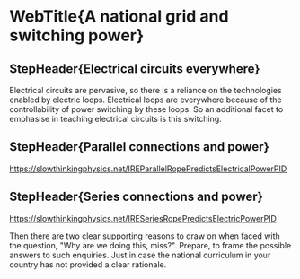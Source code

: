 # WebTitle{A national grid and switching power}

## StepHeader{Electrical circuits everywhere}

Electrical circuits are pervasive, so there is a reliance on the technologies enabled by electric loops. Electrical loops are everywhere because of the controllability of power switching by these loops. So an additional facet to emphasise in teaching electrical circuits is this switching.

## StepHeader{Parallel connections and power}

https://slowthinkingphysics.net/IREParallelRopePredictsElectricalPowerPID

## StepHeader{Series connections and power}

https://slowthinkingphysics.net/IRESeriesRopePredictsElectricPowerPID

Then there are two clear supporting reasons to draw on when faced with the question, "Why are we doing this, miss?". Prepare, to frame the possible answers to such enquiries. Just in case the national curriculum in your country has not provided a clear rationale.
